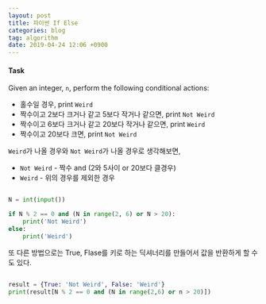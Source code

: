 ```yaml
---
layout: post
title: 파이썬 If Else
categories: blog
tag: algorithm
date: 2019-04-24 12:06 +0900
---
```


#### Task

Given an integer, `n`, perform the following conditional actions:

- 홀수일 경우, print `Weird`
- 짝수이고 2보다 크거나 같고 5보다 작거나 같으면, print `Not Weird`
- 짝수이고 6보다 크거나 같고 20보다 작거나 같으면, print `Weird`
- 짝수이고 20보다 크면, print `Not Weird`


`Weird`가 나올 경우와 `Not Weird`가 나올 경우로 생각해보면,

- `Not Weird` - 짝수 and (2와 5사이 or 20보다 클경우)
- `Weird` - 위의 경우를 제외한 경우


```py

N = int(input())

if N % 2 == 0 and (N in range(2, 6) or N > 20):
    print('Not Weird')
else:
    print('Weird')

```


또 다른 방법으로는 True, Flase를 키로 하는 딕셔너리를 만들어서 값을 반환하게 할 수도 있다.

```py

result = {True: 'Not Weird', False: 'Weird'}
print(result[N % 2 == 0 and (N in range(2,6) or n > 20)])

```

